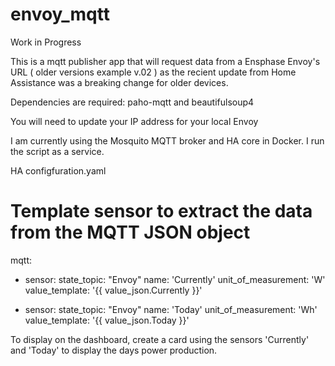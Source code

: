 # envoy_mqtt
Work in Progress 

This is a mqtt publisher app that will request data from a Ensphase Envoy's URL ( older versions example v.02 ) as the recient update from Home Assistance was a breaking change for older devices. 

Dependencies are required:  paho-mqtt and beautifulsoup4

You will need to update your IP address for your local Envoy 

I am currently using the Mosquito MQTT broker and HA core in Docker. I run the script as a service.


HA configfuration.yaml
# Template sensor to extract the data from the MQTT JSON object
mqtt:
  - sensor:
      state_topic: "Envoy"
      name: 'Currently'
      unit_of_measurement: 'W'
      value_template: '{{ value_json.Currently }}'

  - sensor:
      state_topic: "Envoy"
      name: 'Today'
      unit_of_measurement: 'Wh'
      value_template: '{{ value_json.Today }}'


To display on the dashboard, create a card using the sensors 'Currently' and 'Today' to display the days power production. 



